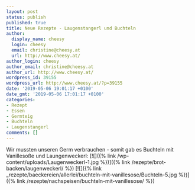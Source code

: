 ```yaml
---
layout: post
status: publish
published: true
title: Neue Rezepte - Laugenstangerl und Buchteln
author:
  display_name: cheesy
  login: cheesy
  email: christine@cheesy.at
  url: http://www.cheesy.at/
author_login: cheesy
author_email: christine@cheesy.at
author_url: http://www.cheesy.at/
wordpress_id: 39155
wordpress_url: http://www.cheesy.at/?p=39155
date: '2019-05-06 19:01:17 +0100'
date_gmt: '2019-05-06 17:01:17 +0100'
categories:
- Rezept
- Essen
- Germteig
- Buchteln
- Laugenstangerl
comments: []
---
```

Wir mussten unseren Germ verbrauchen - somit gab es Buchteln mit Vanillesoße und Laungenweckerl:
[![]({% link /wp-content/uploads/Laugenweckerl-1.jpg %})]({% link /rezepte/brot-backen/laugenweckerl/ %})
[![]({% link _rezepte/baeckereien/allerlei/buchteln-mit-vanillesose/Buchteln-5.jpg %})]({% link /rezepte/nachspeisen/buchteln-mit-vanillesose/ %})
